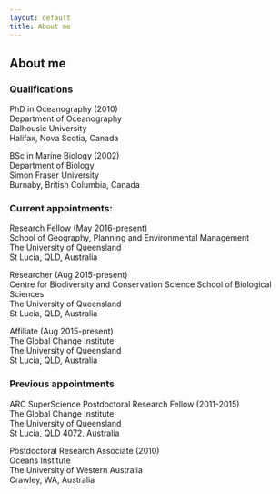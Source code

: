 ```yaml
---
layout: default
title: About me
---
```


## About me  

### Qualifications  
PhD in Oceanography (2010)  
Department of Oceanography  
Dalhousie University  
Halifax, Nova Scotia, Canada  

BSc in Marine Biology (2002)  
Department of Biology  
Simon Fraser University  
Burnaby, British Columbia, Canada  

### Current appointments:  

Research Fellow (May 2016-present)  
School of Geography, Planning and Environmental Management  
The University of Queensland  
St Lucia, QLD, Australia 

Researcher (Aug 2015-present)  
Centre for Biodiversity and Conservation Science 
School of Biological Sciences  
The University of Queensland  
St Lucia, QLD, Australia  

Affiliate (Aug 2015-present)  
The Global Change Institute  
The University of Queensland  
St Lucia, QLD, Australia  

### Previous appointments   
ARC SuperScience Postdoctoral Research Fellow (2011-2015)  
The Global Change Institute   
The University of Queensland  
St Lucia, QLD 4072, Australia  

Postdoctoral Research Associate (2010)  
Oceans Institute  
The University of Western Australia  
Crawley, WA, Australia  

